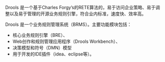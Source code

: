 Drools 是一个基于Charles Forgy’s的RETE算法的，易于访问企业策略、易于调整以及易于管理的开源业务规则引擎，符合业内标准，速度快、效率高。

Drools 是一个业务规则管理系统（BRMS）。主要功能模块包括：
- 核心业务规则引擎（BRE）、
- Web创作和规则管理应用程序（Drools Workbench）、
- 决策模型和符号（DMN）模型
- 用于开发的IDE插件（idea、eclipse等）。
